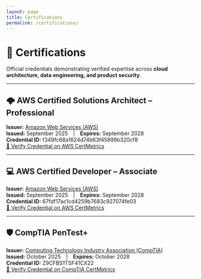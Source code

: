 ```yaml
---
layout: page
title: Certifications
permalink: /certifications/
---
```


# 🏅 Certifications  

Official credentials demonstrating verified expertise across **cloud architecture, data engineering, and product security**.

---

## 🌩️ AWS Certified Solutions Architect – Professional  
**Issuer:** [Amazon Web Services (AWS)](https://aws.amazon.com/certification/certified-solutions-architect-professional/)  
**Issued:** September 2025 | **Expires:** September 2028  
**Credential ID:** f349fc68a1624d74b63f45899b320cf8  
[🔗 Verify Credential on AWS CertMetrics](https://cp.certmetrics.com/amazon/en/public/verify/credential/f349fc68a1624d74b63f45899b320cf8)

---

## 💻 AWS Certified Developer – Associate  
**Issuer:** [Amazon Web Services (AWS)](https://aws.amazon.com/certification/certified-developer-associate/)  
**Issued:** September 2025 | **Expires:** September 2028  
**Credential ID:** 67fdf17ac1cd4259b7683c927074fe03  
[🔗 Verify Credential on AWS CertMetrics](https://cp.certmetrics.com/amazon/en/public/verify/credential/67fdf17ac1cd4259b7683c927074fe03)

---

## 🛡️ CompTIA PenTest+  
**Issuer:** [Computing Technology Industry Association (CompTIA)](https://www.comptia.org/certifications/pentest)  
**Issued:** October 2025 | **Expires:** October 2028  
**Credential ID:** Z9CFBS1TSF41CX22  
[🔗 Verify Credential on CompTIA CertMetrics](https://www.certmetrics.com/comptia/public/verification.aspx)
